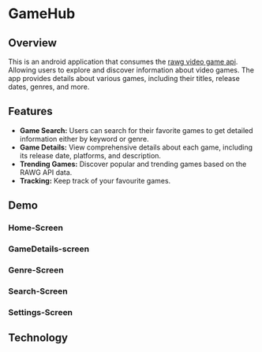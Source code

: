 # GameHub

## Overview

This is an android application that consumes the [rawg video game api](https://api.rawg.io/docs/#tag/games). Allowing users to explore and discover information about video games. The app provides details about various games, including their titles, release dates, genres, and more.

## Features

- **Game Search:** Users can search for their favorite games to get detailed information either by keyword or genre.
- **Game Details:** View comprehensive details about each game, including its release date, platforms, and description.
- **Trending Games:** Discover popular and trending games based on the RAWG API data.
- **Tracking:** Keep track of your favourite games.

## Demo

### Home-Screen


### GameDetails-screen


### Genre-Screen


### Search-Screen


### Settings-Screen

## Technology

